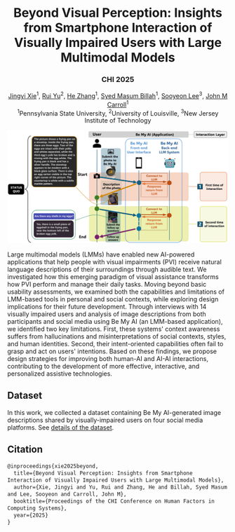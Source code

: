 <p align="center">
<h1 align="center"><strong>Beyond Visual Perception: Insights from Smartphone Interaction of Visually Impaired Users with Large Multimodal Models</strong></h1>
<h3 align="center">CHI 2025</h3>

<p align="center">
    <a href="https://sites.google.com/view/jingyixie/">Jingyi Xie</a><sup>1</sup>,</span>
    <a href="https://ruiyu0.github.io/">Rui Yu</a><sup>2</sup>,
    <a href="https://he-zhang.com/">He Zhang</a><sup>1</sup>,
    <a href="https://ist.psu.edu/directory/skb5969">Syed Masum Billah</a><sup>1</sup>,
    <a href="https://scholar.google.com/citations?user=R_OvcWwAAAAJ/">Sooyeon Lee</a><sup>3</sup>,
    <a href="https://jcarroll.ist.psu.edu/">John M Carroll</a><sup>1</sup>
    <br>
        <sup>1</sup>Pennsylvania State University,
        <sup>2</sup>University of Louisville,
        <sup>3</sup>New Jersey Institute of Technology
</p>

<p align="center">
  <img src="images/BeMyAI_pipeline.png" alt="Be My AI pipeline" width="800">
</p>


Large multimodal models (LMMs) have enabled new AI-powered applications that help people with visual impairments (PVI) receive natural language descriptions of their surroundings through audible text. We investigated how this emerging paradigm of visual assistance transforms how PVI perform and manage their daily tasks. Moving beyond basic usability assessments, we examined both the capabilities and limitations of LMM-based tools in personal and social contexts, while exploring design implications for their future development. Through interviews with 14 visually impaired users and analysis of image descriptions from both participants and social media using Be My AI (an LMM-based application), we identified two key limitations. First, these systems' context awareness suffers from hallucinations and misinterpretations of social contexts, styles, and human identities. Second, their intent-oriented capabilities often fail to grasp and act on users' intentions. Based on these findings, we propose design strategies for improving both human-AI and AI-AI interactions, contributing to the development of more effective, interactive, and personalized assistive technologies.


## Dataset

In this work, we collected a dataset containing Be My AI-generated image descriptions shared by visually-impaired users on four social media platforms. See [details of the dataset](DATASET.md).


## Citation
```
@inproceedings{xie2025beyond,
  title={Beyond Visual Perception: Insights from Smartphone Interaction of Visually Impaired Users with Large Multimodal Models},
  author={Xie, Jingyi and Yu, Rui and Zhang, He and Billah, Syed Masum and Lee, Sooyeon and Carroll, John M},
  booktitle={Proceedings of the CHI Conference on Human Factors in Computing Systems},
  year={2025}
}
```
